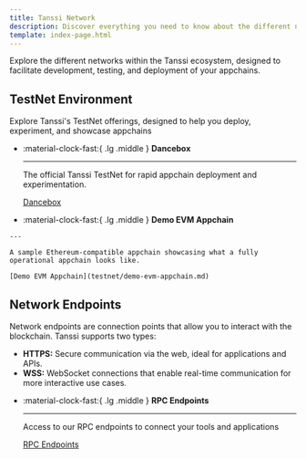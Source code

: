 ```yaml
---
title: Tanssi Network
description: Discover everything you need to know about the different networks in the Tanssi ecosystem and get started developing and interacting with each of them.
template: index-page.html
---
```




Explore the different networks within the Tanssi ecosystem, designed to facilitate development, testing, and deployment of your appchains.

## **TestNet Environment**

Explore Tanssi's TestNet offerings, designed to help you deploy, experiment, and showcase appchains

<div class="grid cards" markdown>

-   :material-clock-fast:{ .lg .middle } __Dancebox__

    ---
    
    The official Tanssi TestNet for rapid appchain deployment and experimentation.
    
    [Dancebox](testnet/dancebox.md)  
 

 -   :material-clock-fast:{ .lg .middle } __Demo EVM Appchain__

    ---
    
    A sample Ethereum-compatible appchain showcasing what a fully operational appchain looks like.
    
    [Demo EVM Appchain](testnet/demo-evm-appchain.md)  

</div>

## **Network Endpoints**
Network endpoints are connection points that allow you to interact with the blockchain. Tanssi supports two types:

- **HTTPS:** Secure communication via the web, ideal for applications and APIs.
- **WSS:** WebSocket connections that enable real-time communication for more interactive use cases.

<div class="grid cards" markdown>

-   :material-clock-fast:{ .lg .middle } __RPC Endpoints__

    ---
    
    Access to our RPC endpoints to connect your tools and applications
    
    [RPC Endpoints](endpoints.md)  
 
</div>